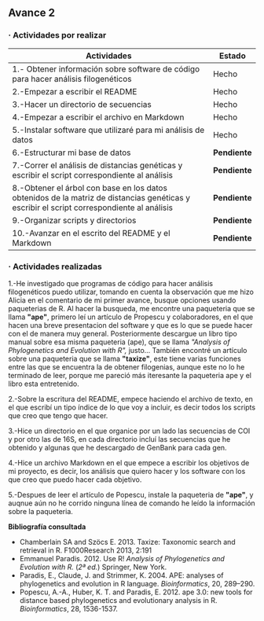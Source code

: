 

## Avance 2					

### · Actividades por realizar

| Actividades| Estado | 
|----------------------|----------|
|1.- Obtener información sobre software de código para hacer análisis filogenéticos | Hecho|
|2.-Empezar a escribir el README| Hecho |
|3.-Hacer un directorio de secuencias | Hecho |
|4.-Empezar a escribir el archivo en Markdown | Hecho|
|5.-Instalar software que utilizaré para mi análisis de datos| Hecho|
|6.-Estructurar mi base de datos|**Pendiente** |
|7.-Correr el análisis de distancias genéticas y escribir el script correspondiente al análisis|  **Pendiente** 
|8.-Obtener el árbol con base en los datos obtenidos de la matriz de distancias genéticas y escribir el script correspondiente al análisis |  **Pendiente**|
|9.-Organizar scripts y directorios| **Pendiente**
|10.-Avanzar en el escrito del README y el Markdown | **Pendiente**|

### · Actividades realizadas
1.-He investigado que programas de código para hacer análisis filogenéticos puedo utilizar, tomando en cuenta la observación que me hizo Alicia en el comentario de mi primer avance, busque opciones usando paqueterias de R. Al hacer la busqueda, me encontre una paqueteria que se llama **"ape"**, primero leí un artículo de Propescu y colaboradores, en el que hacen una breve presentacion del software y que es lo que se puede hacer con el de manera muy general. Posteriormente descargue un libro tipo manual sobre esa misma paqueteria (ape), que se llama _"Analysis of Phylogenetics and Evolution with R",_ justo... También encontré un artículo sobre una paqueteria que se llama **"taxize"**, este tiene varias funciones entre las que se encuentra la de obtener filogenias, aunque este no lo he terminado de leer, porque me pareció más iteresante la paqueteria ape y el libro esta entretenido.

2.-Sobre la escritura del README, empece haciendo el archivo de texto, en el que escribí un tipo índice de lo que voy a incluir, es decir todos los scripts que creo que tengo que hacer.

3.-Hice un directorio en el que organice por un lado las secuencias de COI y por otro las de 16S, en cada directorio incluí las secuencias que he obtenido y algunas que he descargado de GenBank para cada gen.

4.-Hice un archivo Markdown en el que empece a escribir los objetivos de mi proyecto, es decir, los análisis que quiero hacer y los software con los que creo que puedo hacer cada objetivo.

5.-Despues de leer el artículo de Popescu, instale la paqueteria de **"ape"**, y auqnue aún no he corrido ninguna línea de comando he leído la información sobre la paqueteria. 


 
**Bibliografía consultada**

+ 	Chamberlain SA and Szöcs E. 2013. Taxize: Taxonomic search and retrieval in R. F1000Research 2013, 2:191 
+ Emmanuel Paradis. 2012. Use R! _Analysis of Phylogenetics and Evolution with R._ (_2ª ed._) Springer, New York. 
+ Paradis, E., Claude, J. and Strimmer, K. 2004. APE: analyses of phylogenetics and evolution in R language. _Bioinformatics_, 20, 289–290.
+ Popescu, A.-A., Huber, K. T. and Paradis, E. 2012. ape 3.0: new tools for distance based phylogenetics and evolutionary analysis in R. _Bioinformatics_, 28, 1536-1537.



